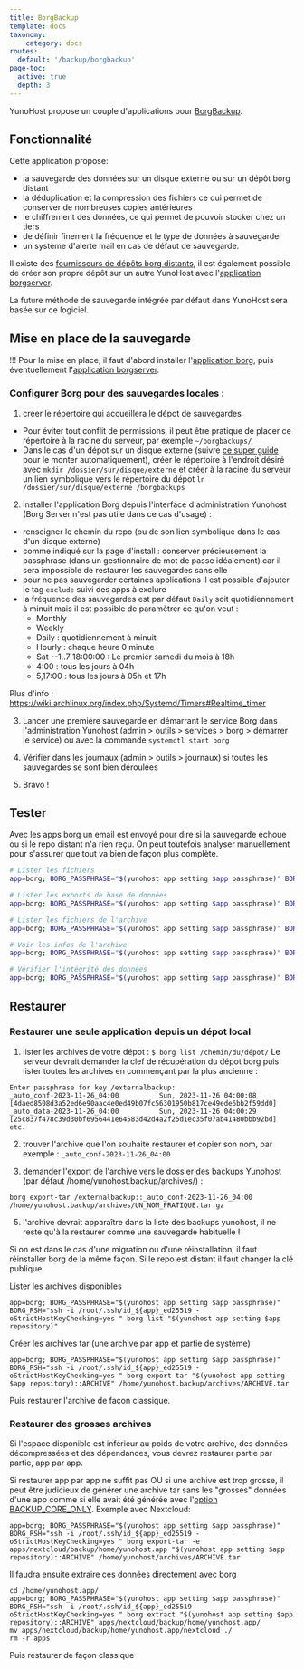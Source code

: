 ```yaml
---
title: BorgBackup
template: docs
taxonomy:
    category: docs
routes:
  default: '/backup/borgbackup'
page-toc:
  active: true
  depth: 3
---
```



YunoHost propose un couple d'applications pour [BorgBackup](https://www.borgbackup.org/).

## Fonctionnalité
Cette application propose:
* la sauvegarde des données sur un disque externe ou sur un dépôt borg distant
* la déduplication et la compression des fichiers ce qui permet de conserver de nombreuses copies antérieures
* le chiffrement des données, ce qui permet de pouvoir stocker chez un tiers
* de définir finement la fréquence et le type de données à sauvegarder
* un système d'alerte mail en cas de défaut de sauvegarde.

Il existe des [fournisseurs de dépôts borg distants](https://www.borgbackup.org/support/commercial.html), il est également possible de créer son propre dépôt sur un autre YunoHost avec l'[application borgserver](https://github.com/YunoHost-Apps/borgserver_ynh).

La future méthode de sauvegarde intégrée par défaut dans YunoHost sera basée sur ce logiciel.

## Mise en place de la sauvegarde
!!! Pour la mise en place, il faut d'abord installer l'[application borg](https://github.com/YunoHost-Apps/borg_ynh), puis éventuellement l'[application borgserver](https://github.com/YunoHost-Apps/borgserver_ynh).

### Configurer Borg pour des sauvegardes locales :

1. créer le répertoire qui accueillera le dépot de sauvegardes 
- Pour éviter tout conflit de permissions, il peut être pratique de placer ce répertoire à la racine du serveur, par exemple `~/borgbackups/`
- Dans le cas d'un dépot sur un disque externe (suivre [ce super guide](https://yunohost.org/fr/external_storage) pour le monter automatiquement), créer le répertoire à l'endroit désiré avec `mkdir /dossier/sur/disque/externe` et créer à la racine du serveur un lien symbolique vers le répertoire du dépot `ln /dossier/sur/disque/externe /borgbackups`

2. installer l'application Borg depuis l'interface d'administration Yunohost (Borg Server n'est pas utile dans ce cas d'usage) :
- renseigner le chemin du repo (ou de son lien symbolique dans le cas d'un disque externe) 
- comme indiqué sur la page d'install : conserver précieusement la passphrase (dans un gestionnaire de mot de passe idéalement) car il sera impossible de restaurer les sauvegardes sans elle
- pour ne pas sauvegarder certaines applications il est possible d'ajouter le tag `exclude` suivi des apps à exclure
- la fréquence des sauvegardes est par défaut `Daily` soit quotidiennement à minuit mais il est possible de paramètrer ce qu'on veut :
    - Monthly
    - Weekly
    - Daily : quotidiennement à minuit
    - Hourly : chaque heure 0 minute
    - Sat --1..7 18:00:00 : Le premier samedi du mois à 18h
    - 4:00 : tous les jours à 04h
    - 5,17:00 : tous les jours à 05h et 17h 

Plus d'info : https://wiki.archlinux.org/index.php/Systemd/Timers#Realtime_timer

3. Lancer une première sauvegarde en démarrant le service Borg dans l'administration Yunohost (admin > outils > services > borg > démarrer le service) ou avec la commande `systemctl start borg`

4. Vérifier dans les journaux (admin > outils > journaux) si toutes les sauvegardes se sont bien déroulées

5. Bravo !






## Tester
Avec les apps borg un email est envoyé pour dire si la sauvegarde échoue ou si le repo distant n'a rien reçu. On peut toutefois analyser manuellement pour s'assurer que tout va bien de façon plus complète.

```bash
# Lister les fichiers
app=borg; BORG_PASSPHRASE="$(yunohost app setting $app passphrase)" BORG_RSH="ssh -i /root/.ssh/id_${app}_ed25519 -oStrictHostKeyChecking=yes " borg list "$(yunohost app setting $app repository)" | less

# Lister les exports de base de données
app=borg; BORG_PASSPHRASE="$(yunohost app setting $app passphrase)" BORG_RSH="ssh -i /root/.ssh/id_${app}_ed25519 -oStrictHostKeyChecking=yes " borg list "$(yunohost app setting $app repository)" | grep "(db|dump)\.sql"

# Lister les fichiers de l'archive
app=borg; BORG_PASSPHRASE="$(yunohost app setting $app passphrase)" BORG_RSH="ssh -i /root/.ssh/id_${app}_ed25519 -oStrictHostKeyChecking=yes " borg list "$(yunohost app setting $app repository)::ARCHIVE" | less

# Voir les infos de l'archive
app=borg; BORG_PASSPHRASE="$(yunohost app setting $app passphrase)" BORG_RSH="ssh -i /root/.ssh/id_${app}_ed25519 -oStrictHostKeyChecking=yes " borg info "$(yunohost app setting $app repository)::ARCHIVE"

# Vérifier l'intégrité des données
app=borg; BORG_PASSPHRASE="$(yunohost app setting $app passphrase)" BORG_RSH="ssh -i /root/.ssh/id_${app}_ed25519 -oStrictHostKeyChecking=yes " borg check "$(yunohost app setting $app repository)::ARCHIVE" --verify-data
```

## Restaurer

### Restaurer une seule application depuis un dépot local

1. lister les archives de votre dépot :
    `$ borg list /chemin/du/dépot/`
	Le serveur devrait demander la clef de récupération du dépot borg puis lister toutes les archives en commençant par la plus ancienne :
```
Enter passphrase for key /externalbackup:
_auto_conf-2023-11-26_04:00          Sun, 2023-11-26 04:00:08 [4daed8508d3a52ed6e90aac4e0ed49b07fc56301950b817ce49ede6bb2f59dd0]
_auto_data-2023-11-26_04:00          Sun, 2023-11-26 04:00:29 [25c837f478c39d30bf6956441e64583d42d4a2f25d1ec35f07ab41480bbb92bd]
etc.
```

2. trouver l'archive que l'on souhaite restaurer et copier son nom, par exemple : `_auto_conf-2023-11-26_04:00`

3. demander l'export de l'archive vers le dossier des backups Yunohost (par défaut /home/yunohost.backup/archives/) :
```
borg export-tar /externalbackup::_auto_conf-2023-11-26_04:00 /home/yunohost.backup/archives/UN_NOM_PRATIQUE.tar.gz
```

5. l'archive devrait apparaître dans la liste des backups yunohost, il ne reste qu'à la restaurer comme une sauvegarde habituelle !

Si on est dans le cas d'une migration ou d'une réinstallation, il faut réinstaller borg de la même façon. Si le repo est distant il faut changer la clé publique.

Lister les archives disponibles
```
app=borg; BORG_PASSPHRASE="$(yunohost app setting $app passphrase)" BORG_RSH="ssh -i /root/.ssh/id_${app}_ed25519 -oStrictHostKeyChecking=yes " borg list "$(yunohost app setting $app repository)"
```

Créer les archives tar (une archive par app et partie de système)
```
app=borg; BORG_PASSPHRASE="$(yunohost app setting $app passphrase)" BORG_RSH="ssh -i /root/.ssh/id_${app}_ed25519 -oStrictHostKeyChecking=yes " borg export-tar "$(yunohost app setting $app repository)::ARCHIVE" /home/yunohost.backup/archives/ARCHIVE.tar
```

Puis restaurer l'archive de façon classique.

### Restaurer des grosses archives
Si l'espace disponible est inférieur au poids de votre archive, des données décompressées et des dépendances, vous devrez restaurer partie par partie, app par app.

Si restaurer app par app ne suffit pas OU si une archive est trop grosse, il peut être judicieux de générer une archive tar sans les "grosses" données d'une app comme si elle avait été générée avec l'[option BACKUP_CORE_ONLY](/backup/include_exclude_files#ne-pas-sauvegarder-les-grosses-quantites-de-donnees). Exemple avec Nextcloud:
```
app=borg; BORG_PASSPHRASE="$(yunohost app setting $app passphrase)" BORG_RSH="ssh -i /root/.ssh/id_${app}_ed25519 -oStrictHostKeyChecking=yes " borg export-tar -e apps/nextcloud/backup/home/yunohost.app "$(yunohost app setting $app repository)::ARCHIVE" /home/yunohost/archives/ARCHIVE.tar
```

Il faudra ensuite extraire ces données directement avec borg
```
cd /home/yunohost.app/
app=borg; BORG_PASSPHRASE="$(yunohost app setting $app passphrase)" BORG_RSH="ssh -i /root/.ssh/id_${app}_ed25519 -oStrictHostKeyChecking=yes " borg extract "$(yunohost app setting $app repository)::ARCHIVE" apps/nextcloud/backup/home/yunohost.app/
mv apps/nextcloud/backup/home/yunohost.app/nextcloud ./
rm -r apps
```

Puis restaurer de façon classique
